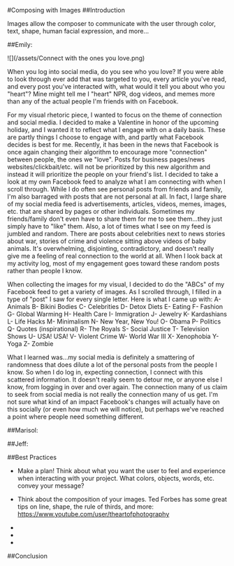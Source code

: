 #Composing with Images
##Introduction

Images allow the composer to communicate with the user through color, text, shape, human facial expression, and more... 
<!-- This section should be an overview of what the modality of still images is and why the multimodal composer should be concerned with them. -->
##Emily:

![](/assets/Connect with the ones you love.png)

When you log into social media, do you see who you love? If you were able to look through ever add that was targeted to you, every article you've read, and every post you've interacted with, what would it tell you about who you "heart"? Mine might tell me I "heart" NPR, dog videos, and memes more than any of the actual people I'm friends with on Facebook.

For my visual rhetoric piece, I wanted to focus on the theme of connection and social media. I decided to make a Valentine in honor of the upcoming holiday, and I wanted it to reflect what I engage with on a daily basis. These are partly things I choose to engage with, and partly what Facebook decides is best for me. Recently, it has been in the news that Facebook is once again changing their algorithm to encourage more "connection" between people, the ones we "love". Posts for business pages/news websites/clickbait/etc. will not be prioritized by this new algorithm and instead it will prioritize the people on your friend's list. I decided to take a look at my own Facebook feed to analyze what I am connecting with when I scroll through.
While I do often see personal posts from friends and family, I'm also barraged with posts that are not personal at all. In fact, I large share of my social media feed is advertisements, articles, videos, memes, images, etc. that are shared by pages or other individuals. Sometimes my friends/family don't even have to share them for me to see them...they just simply have to "like" them. Also, a lot of times what I see on my feed is jumbled and random. There are posts about celebrities next to news stories about war, stories of crime and violence sitting above videos of baby animals. It's overwhelming, disjointing, contradictory, and doesn't really give me a feeling of real connection to the world at all. When I look back at my activity log, most of my engagement goes toward these random posts rather than people I know.

When collecting the images for my visual, I decided to do the "ABCs" of my Facebook feed to get a variety of images. As I scrolled through, I filled in a type of "post" I saw for every single letter. Here is what I came up with:
A- Animals
B- Bikini Bodies
C- Celebrities
D- Detox Diets
E- Eating
F- Fashion
G- Global Warming
H- Health Care
I- Immigration
J- Jewelry
K- Kardashians
L- Life Hacks
M- Minimalism
N- New Year, New You!
O- Obama
P- Politics
Q- Quotes (inspirational)
R-  The Royals
S- Social Justice
T-  Television Shows
U- USA! USA!
V- Violent Crime
W- World War III
X- Xenophobia
Y- Yoga
Z- Zombie

What I learned was...my social media is definitely a smattering of randomness that does dilute a lot of the personal posts from the people I know. So when I do log in, expecting connection, I connect with this scattered information. It doesn't really seem to detour me, or anyone else I know, from logging in over and over again. The connection many of us claim to seek from social media is not really the connection many of us get. I'm not sure what kind of an impact Facebook's changes will actually have on this socially (or even how much we will notice), but perhaps we've reached a point where people need something different.

<!-- Emily should revise her visual rhetoric section into this area here -->
##Marisol:
<!-- Marisol should revise her visual rhetoric section into this area here -->
##Jeff:
<!-- Jeff should revise his visual rhetoric section into this area here -->
##Best Practices

- Make a plan! Think about what you want the user to feel and experience when interacting with your project. What colors, objects, words, etc. convey your message?

- Think about the composition of your images. Ted Forbes has some great tips on line, shape, the rule of thirds, and more: https://www.youtube.com/user/theartofphotography

- 
-
-

<!--Add a section on best practices here. -->
##Conclusion
<!-- This section should be a paragraph or two discussing what the reader should take away after reading this chapter. -->